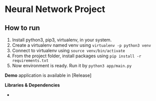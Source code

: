# Neural Network Project

## How to run

1. Install python3, pip3, virtualenv, in your system.
2. Create a virtualenv named venv using `virtualenv -p python3 venv`
3. Connect to virtualenv using `source venv/bin/activate`
4. From the project folder, install packages using `pip install -r requirements.txt`
8. Now environment is ready. Run it by `python3 app/main.py`



**Demo** application is available in [Release]



**Libraries & Dependencies**

- [PyQt5]: https://doc.qt.io/qtforpython/
